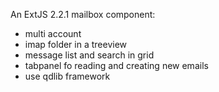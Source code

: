 An ExtJS 2.2.1 mailbox component:
  * multi account
  * imap folder in a treeview
  * message list and search in grid
  * tabpanel fo reading and creating new emails
  * use qdlib framework